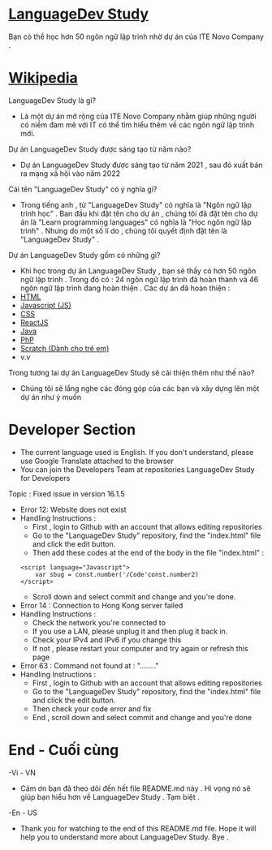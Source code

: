 # [LanguageDev Study](https://languagedevstudy.pages.dev/)
Bạn có thể học hơn 50 ngôn ngữ lập trình nhờ dự án của ITE Novo Company .

# [Wikipedia](https://vi.wikipedia.org/)
LanguageDev Study là gì?
- Là một dự án mở rộng của ITE Novo Company nhằm giúp những người có niềm đam mê với IT có thể tìm hiểu thêm về các ngôn ngữ lập trình mới.

Dự án LanguageDev Study được sáng tạo từ năm nào?
- Dự án LanguageDev Study được sáng tạo từ năm 2021 , sau đó xuất bản ra mạng xã hội vào năm 2022

Cái tên "LanguageDev Study" có ý nghĩa gì?
- Trong tiếng anh , từ "LanguageDev Study" có nghĩa là "Ngôn ngữ lập trình học" . Ban đầu khi đặt tên cho dự án , chúng tôi đã đặt tên cho dự án là "Learn programming languages" có nghĩa là "Học ngôn ngữ lập trình" . Nhưng do một số lí do , chúng tôi quyết định đặt tên là "LanguageDev Study" .

Dự án LanguageDev Study gồm có những gì?
- Khi học trong dự án LanguageDev Study , bạn sẽ thấy có hơn 50 ngôn ngữ lập trình . Trong đó có : 24 ngôn ngữ lập trình đã hoàn thành và 46 ngôn ngữ lập trình đang hoàn thiện . Các dự án đã hoàn thiện :
- [HTML](https://vi.wikipedia.org/wiki/HTML)
- [Javascript (JS)](https://vi.wikipedia.org/wiki/JavaScript)
- [CSS](https://vi.wikipedia.org/wiki/CSS)
- [ReactJS](https://vi.wikipedia.org/wiki/React)
- [Java](https://vi.wikipedia.org/wiki/Java_(ngôn_ngữ_lập_trình))
- [PhP](https://vi.wikipedia.org/wiki/PHP)
- [Scratch (Dành cho trẻ em)](https://vi.wikipedia.org/wiki/Scratch_(ngôn_ngữ_lập_trình))
- v.v

Trong tương lai dự án LanguageDev Study sẽ cải thiện thêm như thế nào?
- Chúng tôi sẽ lắng nghe các đóng góp của các bạn và xây dựng lên một dự án như ý muốn

# Developer Section
* The current language used is English. If you don't understand, please use Google Translate attached to the browser
* You can join the Developers Team at repositories LanguageDev Study for Developers

Topic : Fixed issue in version 16.1.5
- Error 12: Website does not exist
- Handling Instructions :
    + First , login to Github with an account that allows editing repositories
    + Go to the "LanguageDev Study" repository, find the "index.html" file and click the edit button.
    + Then add these codes at the end of the body in the file "index.html" :
    ```
    <script language="Javascript">
        var sbug = const.number('/Code'const.number2)
    </script>
    ```
    + Scroll down and select commit and change and you're done.
- Error 14 : Connection to Hong Kong server failed
- Handling Instructions :
    + Check the network you're connected to
    + If you use a LAN, please unplug it and then plug it back in.
    + Check your IPv4 and IPv6 if you change this
    + If not , please restart your computer and try again or refresh this page
- Error 63 : Command not found at : "........"
- Handling Instructions :
    + First , login to Github with an account that allows editing repositories
    + Go to the "LanguageDev Study" repository, find the "index.html" file and click the edit button.
    + Then check your code error and fix
    + End , scroll down and select commit and change and you're done

# End - Cuối cùng
-Vi - VN
+ Cảm ơn bạn đã theo dõi đến hết file README.md này . Hi vọng nó sẽ giúp bạn hiểu hơn về LanguageDev Study . Tạm biệt .

-En - US
+ Thank you for watching to the end of this README.md file. Hope it will help you to understand more about LanguageDev Study. Bye .
